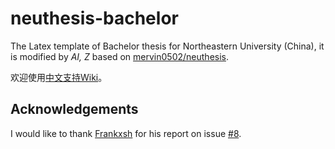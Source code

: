 # neuthesis-bachelor

The Latex template of Bachelor thesis for Northeastern University (China), it is modified by *AI, Z* based on [mervin0502/neuthesis](https://github.com/mervin0502/neuthesis).

欢迎使用[中文支持Wiki](https://github.com/NEUAI/neuthesis-bachelor/wiki/Chinese-Support)。

## Acknowledgements

I would like to thank [Frankxsh](https://github.com/Frankxsh) for his report on issue [#8](https://github.com/NEUAI/neuthesis-bachelor/issues/8).
